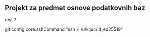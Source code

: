 ## Projekt za predmet osnove podatkovnih     baz
test 2

git config core.sshCommand "ssh -i  /u/kljuc/id_ed25519"